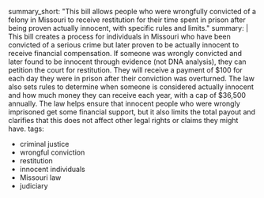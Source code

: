 summary_short: "This bill allows people who were wrongfully convicted of a felony in Missouri to receive restitution for their time spent in prison after being proven actually innocent, with specific rules and limits."
summary: |
  This bill creates a process for individuals in Missouri who have been convicted of a serious crime but later proven to be actually innocent to receive financial compensation. If someone was wrongly convicted and later found to be innocent through evidence (not DNA analysis), they can petition the court for restitution. They will receive a payment of $100 for each day they were in prison after their conviction was overturned. The law also sets rules to determine when someone is considered actually innocent and how much money they can receive each year, with a cap of $36,500 annually. The law helps ensure that innocent people who were wrongly imprisoned get some financial support, but it also limits the total payout and clarifies that this does not affect other legal rights or claims they might have.
tags:
  - criminal justice
  - wrongful conviction
  - restitution
  - innocent individuals
  - Missouri law
  - judiciary
